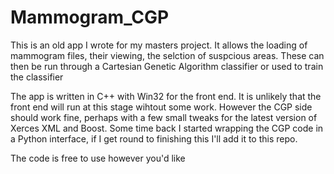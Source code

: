 # Mammogram_CGP

This is an old app I wrote for my masters project. It allows the loading of mammogram files, their viewing, the selction of suspcious areas. These can then be run through a Cartesian Genetic Algorithm classifier or used to train the classifier 

The app is written in C++ with Win32 for the front end. It is unlikely that the front end will run at this stage wihtout some work. However the CGP side should work fine, perhaps with a few small tweaks for the latest version of Xerces XML and Boost. Some time back I started wrapping the CGP code in a Python interface, if I get round to finishing this I'll add it to this repo.

The code is free to use however you'd like
